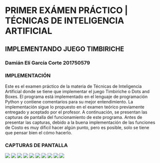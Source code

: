 # PRIMER EXÁMEN PRÁCTICO | TÉCNICAS DE INTELIGENCIA ARTIFICIAL
## IMPLEMENTANDO JUEGO TIMBIRICHE
### Damián Elí García Corte 201750579

### IMPLEMENTACIÓN
Este es el examen práctico de la materia de Técnicas de Inteligencia Artificial donde se tiene que implementar el juego Timbiriche o Dots and Boxes. El programa está implementado en el lenguaje de programación Python y contiene comentarios para su mejor entendimiento.
La implementación sigue lo propuesto en el examen teórico previamente entregado y aceptado por el profesor. A continuación, se presentan las capturas de pantalla del funcionamiento de este programa. Antes de presentar las capturas, debido a la buena implementación de las funciones de Costo es muy dificil hacer algún punto, pero es posible, solo se tiene que pensar bien el cómo hacerlo.

### CAPTURAS DE PANTALLA
![](capturasDeSalida/Captura.JPG)
![](capturasDeSalida/c2.JPG)
![](capturasDeSalida/c3.JPG)
![](capturasDeSalida/c4.JPG)
![](capturasDeSalida/c5.JPG)
![](capturasDeSalida/c6.JPG)
![](capturasDeSalida/c7.JPG)
![](capturasDeSalida/c8.JPG)
![](capturasDeSalida/c9.JPG)
![](capturasDeSalida/c10.JPG)
